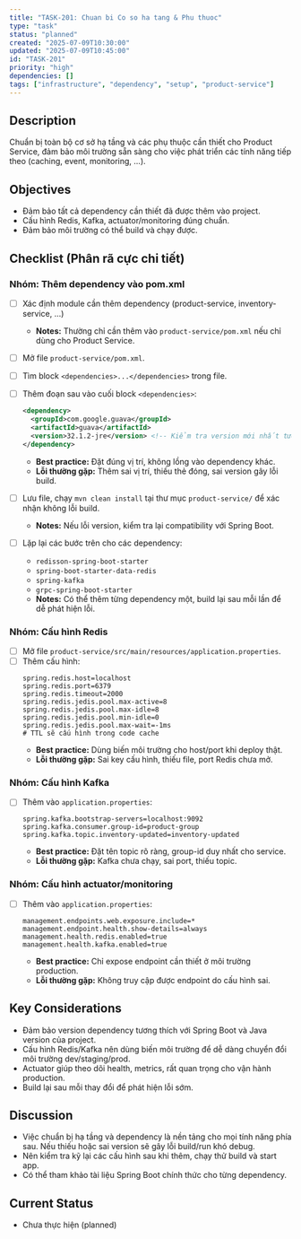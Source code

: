 ```yaml
---
title: "TASK-201: Chuan bi Co so ha tang & Phu thuoc"
type: "task"
status: "planned"
created: "2025-07-09T10:30:00"
updated: "2025-07-09T10:45:00"
id: "TASK-201"
priority: "high"
dependencies: []
tags: ["infrastructure", "dependency", "setup", "product-service"]
---
```


## Description
Chuẩn bị toàn bộ cơ sở hạ tầng và các phụ thuộc cần thiết cho Product Service, đảm bảo môi trường sẵn sàng cho việc phát triển các tính năng tiếp theo (caching, event, monitoring, ...).

## Objectives
- Đảm bảo tất cả dependency cần thiết đã được thêm vào project.
- Cấu hình Redis, Kafka, actuator/monitoring đúng chuẩn.
- Đảm bảo môi trường có thể build và chạy được.

## Checklist (Phân rã cực chi tiết)

### Nhóm: Thêm dependency vào pom.xml
- [ ] Xác định module cần thêm dependency (product-service, inventory-service, ...)
    - **Notes:** Thường chỉ cần thêm vào `product-service/pom.xml` nếu chỉ dùng cho Product Service.
- [ ] Mở file `product-service/pom.xml`.
- [ ] Tìm block `<dependencies>...</dependencies>` trong file.
- [ ] Thêm đoạn sau vào cuối block `<dependencies>`:
    ```xml
    <dependency>
      <groupId>com.google.guava</groupId>
      <artifactId>guava</artifactId>
      <version>32.1.2-jre</version> <!-- Kiểm tra version mới nhất tương thích với Spring Boot -->
    </dependency>
    ```
    - **Best practice:** Đặt đúng vị trí, không lồng vào dependency khác.
    - **Lỗi thường gặp:** Thêm sai vị trí, thiếu thẻ đóng, sai version gây lỗi build.
- [ ] Lưu file, chạy `mvn clean install` tại thư mục `product-service/` để xác nhận không lỗi build.
    - **Notes:** Nếu lỗi version, kiểm tra lại compatibility với Spring Boot.

- [ ] Lặp lại các bước trên cho các dependency:
    - `redisson-spring-boot-starter`
    - `spring-boot-starter-data-redis`
    - `spring-kafka`
    - `grpc-spring-boot-starter`
    - **Notes:** Có thể thêm từng dependency một, build lại sau mỗi lần để dễ phát hiện lỗi.

### Nhóm: Cấu hình Redis
- [ ] Mở file `product-service/src/main/resources/application.properties`.
- [ ] Thêm cấu hình:
    ```properties
    spring.redis.host=localhost
    spring.redis.port=6379
    spring.redis.timeout=2000
    spring.redis.jedis.pool.max-active=8
    spring.redis.jedis.pool.max-idle=8
    spring.redis.jedis.pool.min-idle=0
    spring.redis.jedis.pool.max-wait=-1ms
    # TTL sẽ cấu hình trong code cache
    ```
    - **Best practice:** Dùng biến môi trường cho host/port khi deploy thật.
    - **Lỗi thường gặp:** Sai key cấu hình, thiếu file, port Redis chưa mở.

### Nhóm: Cấu hình Kafka
- [ ] Thêm vào `application.properties`:
    ```properties
    spring.kafka.bootstrap-servers=localhost:9092
    spring.kafka.consumer.group-id=product-group
    spring.kafka.topic.inventory-updated=inventory-updated
    ```
    - **Best practice:** Đặt tên topic rõ ràng, group-id duy nhất cho service.
    - **Lỗi thường gặp:** Kafka chưa chạy, sai port, thiếu topic.

### Nhóm: Cấu hình actuator/monitoring
- [ ] Thêm vào `application.properties`:
    ```properties
    management.endpoints.web.exposure.include=*
    management.endpoint.health.show-details=always
    management.health.redis.enabled=true
    management.health.kafka.enabled=true
    ```
    - **Best practice:** Chỉ expose endpoint cần thiết ở môi trường production.
    - **Lỗi thường gặp:** Không truy cập được endpoint do cấu hình sai.

## Key Considerations
- Đảm bảo version dependency tương thích với Spring Boot và Java version của project.
- Cấu hình Redis/Kafka nên dùng biến môi trường để dễ dàng chuyển đổi môi trường dev/staging/prod.
- Actuator giúp theo dõi health, metrics, rất quan trọng cho vận hành production.
- Build lại sau mỗi thay đổi để phát hiện lỗi sớm.

## Discussion
- Việc chuẩn bị hạ tầng và dependency là nền tảng cho mọi tính năng phía sau. Nếu thiếu hoặc sai version sẽ gây lỗi build/run khó debug.
- Nên kiểm tra kỹ lại các cấu hình sau khi thêm, chạy thử build và start app.
- Có thể tham khảo tài liệu Spring Boot chính thức cho từng dependency.

## Current Status
- Chưa thực hiện (planned) 